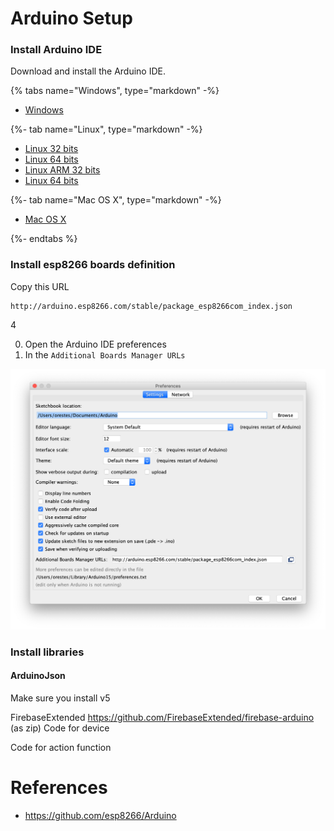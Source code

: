 # Arduino Setup

### Install Arduino IDE

Download and install the Arduino IDE.

{% tabs name="Windows", type="markdown" -%}

- [Windows](https://www.arduino.cc/download_handler.php?f=/arduino-1.8.9-windows.exe)

{%- tab name="Linux", type="markdown" -%}

- [Linux 32 bits](https://www.arduino.cc/download_handler.php?f=/arduino-1.8.9-linux32.tar.xz)
- [Linux 64 bits](https://www.arduino.cc/download_handler.php?f=/arduino-1.8.9-linux64.tar.xz)
- [Linux ARM 32 bits](https://www.arduino.cc/download_handler.php?f=/arduino-1.8.9-linuxarm.tar.xz)
- [Linux 64 bits](https://www.arduino.cc/download_handler.php?f=/arduino-1.8.9-linuxaarch64.tar.xz)

{%- tab name="Mac OS X", type="markdown" -%}

- [Mac OS X](https://www.arduino.cc/download_handler.php?f=/arduino-1.8.9-macosx.zip)

{%- endtabs %}

### Install esp8266 boards definition

Copy this URL

```text
http://arduino.esp8266.com/stable/package_esp8266com_index.json
```

4

0. Open the Arduino IDE preferences
1. In the `Additional Boards Manager URLs`

![](../assets/arduino-boards.png)

### Install libraries

#### ArduinoJson

Make sure you install v5

FirebaseExtended https://github.com/FirebaseExtended/firebase-arduino (as zip)
Code for device

Code for action function

# References

- https://github.com/esp8266/Arduino
